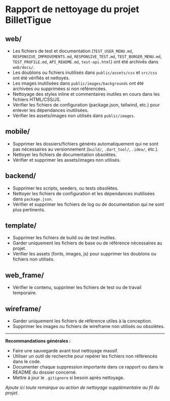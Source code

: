 # Rapport de nettoyage du projet BilletTigue

## web/
- Les fichiers de test et documentation (`TEST_USER_MENU.md`, `RESPONSIVE_IMPROVEMENTS.md`, `RESPONSIVE_TEST.md`, `TEST_BURGER_MENU.md`, `TEST_PROFILE.md`, `API_README.md`, `test-api.html`) ont été archivés dans `web/docs/`.
- Les doublons ou fichiers inutilisés dans `public/assets/css` et `src/css` ont été vérifiés et nettoyés.
- Les images inutilisées dans `public/images/backgrounds` ont été archivées ou supprimées si non référencées.
- Nettoyage des styles inline et commentaires inutiles en cours dans les fichiers HTML/CSS/JS.
- Vérifier les fichiers de configuration (package.json, tailwind, etc.) pour enlever les dépendances inutilisées.
- Vérifier les assets/images non utilisés dans `public/images`.

## mobile/
- Supprimer les dossiers/fichiers générés automatiquement qui ne sont pas nécessaires au versionnement (`build/`, `.dart_tool/`, `.idea/`, etc.).
- Nettoyer les fichiers de documentation obsolètes.
- Vérifier et supprimer les assets/images non utilisés.

## backend/
- Supprimer les scripts, seeders, ou tests obsolètes.
- Nettoyer les fichiers de configuration et les dépendances inutilisées dans `package.json`.
- Vérifier et supprimer les fichiers de log ou de documentation qui ne sont plus pertinents.

## template/
- Supprimer les fichiers de build ou de test inutiles.
- Garder uniquement les fichiers de base ou de référence nécessaires au projet.
- Vérifier les assets (fonts, images, js) pour supprimer les doublons ou fichiers non utilisés.

## web_frame/
- Vérifier le contenu, supprimer les fichiers de test ou de travail temporaire.

## wireframe/
- Garder uniquement les fichiers de référence utiles à la conception.
- Supprimer les images ou fichiers de wireframe non utilisés ou obsolètes.

---

**Recommandations générales :**
- Faire une sauvegarde avant tout nettoyage massif.
- Utiliser un outil de recherche pour repérer les fichiers non référencés dans le code.
- Documenter chaque suppression importante dans ce rapport ou dans le README du dossier concerné.
- Mettre à jour le `.gitignore` si besoin après nettoyage.

_Ajoute ici toute remarque ou action de nettoyage supplémentaire au fil du projet._ 